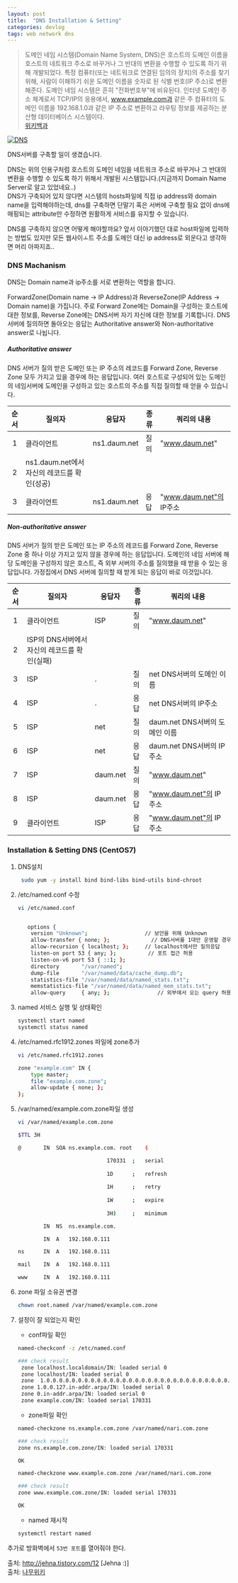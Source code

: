 ```yaml
---
layout: post
title:  "DNS Installation & Setting"
categories: devlog
tags: web network dns
---
```


>도메인 네임 시스템(Domain Name System, DNS)은 호스트의 도메인 이름을 호스트의 네트워크 주소로 바꾸거나 그 반대의 변환을 수행할 수 있도록 하기 위해 개발되었다. 특정 컴퓨터(또는 네트워크로 연결된 임의의 장치)의 주소를 찾기 위해, 사람이 이해하기 쉬운 도메인 이름을 숫자로 된 식별 번호(IP 주소)로 변환해준다. 도메인 네임 시스템은 흔히 "전화번호부"에 비유된다. 인터넷 도메인 주소 체계로서 TCP/IP의 응용에서, www.example.com과 같은 주 컴퓨터의 도메인 이름을 192.168.1.0과 같은 IP 주소로 변환하고 라우팅 정보를 제공하는 분산형 데이터베이스 시스템이다.   
[위키백과](https://ko.wikipedia.org/wiki/%EB%8F%84%EB%A9%94%EC%9D%B8_%EB%84%A4%EC%9E%84_%EC%8B%9C%EC%8A%A4%ED%85%9C)  

[![DNS](http://img.youtube.com/vi/2ZUxoi7YNgs/0.jpg)](https://youtu.be/2ZUxoi7YNgs)


DNS서버를 구축할 일이 생겼습니다.  

DNS는 위의 인용구처럼 호스트의 도메인 네임을 네트워크 주소로 바꾸거나 그 반대의 변환을 수행할 수 있도록 하기 위해서 개발된 시스템입니다.(지금까지 Domain Name Server로 알고 있었네요..)  
DNS가 구축되어 있지 않다면 시스템의 hosts파일에 직접 ip address와 domain name을 입력해야하는데, dns를 구축하면 단말기 혹은 서버에 구축할 필요 없이 dns에 매핑되는 attribute만 수정하면 원활하게 서비스를 유지할 수 있습니다.  

DNS를 구축하지 않으면 어떻게 해야할까요? 앞서 이야기했던 대로 host파일에 입력하는 방법도 있지만 모든 웹사이ㅗ트 주소를 도메인 대신 ip address로 외운다고 생각하면 머리 아파지죠..  

### DNS Machanism 
DNS는 Domain name과 ip주소를 서로 변환하는 역할을 합니다.  

ForwardZone(Domain name -> IP Address)과 ReverseZone(IP Address -> Domain name)을 가집니다. 주로 Forward Zone에는 Domain을 구성하는 호스트에 대한 정보를, Reverse Zone에는 DNS서버 자기 자신에 대한 정보를 기록합니다. DNS서버에 질의하면 돌아오는 응답는 Authoritative answer와 Non-authoritative answer로 나뉩니다.  

##### Authoritative answer
DNS 서버가 질의 받은 도메인 또는 IP 주소의 레코드를 Forward Zone, Reverse Zone 모두 가지고 있을 경우에 하는 응답입니다. 여러 호스트로 구성되어 있는 도메인의 네임서버에 도메인을 구성하고 있는 호스트의 주소를 직접 질의할 때 얻을 수 있습니다.

| 순서 |                    질의자                   |    응답자    | 종류 | 쿼리의 내용             |
|:----:|-------------------------------------------|------------|------|-------------------------|
|   1  |                  클라이언트                 | ns1.daum.net | 질의 | "www.daum.net"          |
|   2  | ns1.daum.net에서 자신의 레코드를 확인(성공) |              |      |                         |
|   3  |                  클라이언트                 | ns1.daum.net | 응답 | "www.daum.net"의 IP주소 |  

##### Non-authoritative answer
DNS 서버가 질의 받은 도메인 또는 IP 주소의 레코드를 Forward Zone, Reverse Zone 중 하나 이상 가지고 있지 않을 경우에 하는 응답입니다. 도메인의 네임 서버에 해당 도메인을 구성하지 않은 호스트, 즉 외부 서버의 주소를 질의했을 때 받을 수 있는 응답입니다. 
가정집에서 DNS 서버에 질의할 때 받게 되는 응답이 바로 이것입니다.  

| 순서 	| 질의자                                       	| 응답자   	| 종류 	| 쿼리의 내용                    	|
|:----:	|----------------------------------------------	|----------	|------	|--------------------------------	|
|   1  	| 클라이언트                                   	| ISP      	| 질의 	| "www.daum.net"                 	|
|   2  	| ISP의 DNS서버에서 자신의 레코드를 확인(실패) 	|          	|      	|                                	|
|   3  	| ISP                                          	| .        	| 질의 	| net DNS서버의 도메인 이름      	|
|   4  	| ISP                                          	| .        	| 응답 	| net DNS서버의 IP주소           	|
|   5  	| ISP                                          	| net      	| 질의 	| daum.net DNS서버의 도메인 이름 	|
|   6  	| ISP                                          	| net      	| 응답 	| daum.net DNS서버의 IP주소      	|
|   7  	| ISP                                          	| daum.net 	| 질의 	| "www.daum.net"                 	|
|   8  	| ISP                                          	| daum.net 	| 응답 	| "www.daum.net"의 IP 주소       	|
|   9  	| 클라이언트                                   	| ISP      	| 응답 	| "www.daum.net"의 IP 주소       	|  

### Installation & Setting DNS (CentOS7)

1. DNS설치  
    ``` bash
     sudo yum -y install bind bind-libs bind-utils bind-chroot 
    ```  

2. /etc/named.conf 수정  
    ``` bash
    vi /etc/named.conf


       options {
        version "Unknown";                  // 보안을 위해 Unknown
        allow-transfer { none; };             // DNS서버를 1대만 운영할 경우 none
        allow-recursion { localhost; };     // localhost에서만 질의응답
        listen-on port 53 { any; };          // 포트 접근 허용
        listen-on-v6 port 53 { ::1; };
        directory       "/var/named";
        dump-file       "/var/named/data/cache_dump.db";
        statistics-file "/var/named/data/named_stats.txt";
        memstatistics-file "/var/named/data/named_mem_stats.txt";
        allow-query     { any; };               // 외부에서 오는 query 허용
    ```  

3. named 서비스 실행 및 상태확인  
    ``` bash
    systemctl start named
    systemctl status named
    ```  

4. /etc/named.rfc1912.zones 파일에 zone추가  
    ``` bash
    vi /etc/named.rfc1912.zones

    zone "example.com" IN {
        type master;
        file "example.com.zone";
        allow-update { none; };
    };
    ```  

5. /var/named/example.com.zone파일 생성  
    ``` bash
    vi /var/named/example.com.zone

    $TTL 3H

    @		IN	SOA	ns.example.com.	root	(

                                170331	;	serial
                                
                                1D		;	refresh
                                
                                1H		;	retry
                                
                                1W		;	expire
                                
                                3H)		;	minimum

            IN	NS	ns.example.com.

            IN	A	192.168.0.111

    ns		IN	A	192.168.0.111

    mail	IN	A	192.168.0.111

    www		IN	A	192.168.0.111 
    ```  

6. zone 파일 소유권 변경  
    ``` bash
    chown root.named /var/named/example.com.zone
    ```  

7. 설정이 잘 되었는지 확인  
    - conf파일 확인  

    ``` bash
    named-checkconf -z /etc/named.conf

    ### check result
     zone localhost.localdomain/IN: loaded serial 0
     zone localhost/IN: loaded serial 0
     zone  1.0.0.0.0.0.0.0.0.0.0.0.0.0.0.0.0.0.0.0.0.0.0.0.0.0.0.0.0.0.0.0.ip6.arpa/IN: loaded serial 0
     zone 1.0.0.127.in-addr.arpa/IN: loaded serial 0
     zone 0.in-addr.arpa/IN: loaded serial 0
     zone example.com/IN: loaded serial 170331
    ```

    - zone파일 확인  
    ``` bash
    named-checkzone ns.example.com.zone /var/named/nari.com.zone

    ### check result
    zone ns.example.com.zone/IN: loaded serial 170331 

    OK
    ```  
    ``` bash
    named-checkzone www.example.com.zone /var/named/nari.com.zone 

    ### check result
    zone www.example.com.zone/IN: loaded serial 170331

    OK
    ```

    - named 재시작  
    ``` bash
    systemctl restart named
    ```

추가로 방화벽에서 `53번 포트`를 열어줘야 한다.


출처: http://jehna.tistory.com/12 [Jehna :)]  
출처: [나무위키](https://namu.wiki/w/DNS)